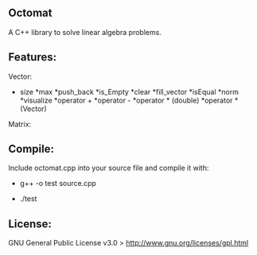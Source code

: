 Octomat
---


A C++ library to solve linear algebra problems.

Features:
---
Vector:

* size
*max
*push_back
*is_Empty
*clear
*fill_vector
*isEqual
*norm
*visualize
*operator +
*operator -
*operator * (double)
*operator * (Vector)

Matrix:


Compile:
---

Include octomat.cpp into your source file and compile it with:

* g++ -o test source.cpp

* ./test

License:
---

GNU General Public License v3.0   >   http://www.gnu.org/licenses/gpl.html
